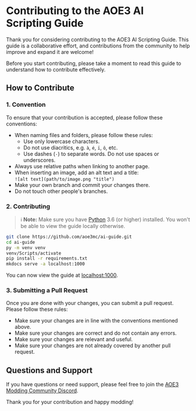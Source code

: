 # Contributing to the AOE3 AI Scripting Guide

Thank you for considering contributing to the AOE3 AI Scripting Guide. This
guide is a collaborative effort, and contributions from the
community to help improve and expand it are welcome!

Before you start contributing, please take a moment to read this guide to
understand how to contribute effectively.

## How to Contribute

### 1. Convention

To ensure that your contribution is accepted, please follow these conventions:

- When naming files and folders, please follow these rules:
  - Use only lowercase characters.
  - Do not use diacritics, e.g. `à`, `é`, `ï`, `ô`, etc.
  - Use dashes (`-`) to separate words. Do not use spaces or underscores.
- Always use relative paths when linking to another page.
- When inserting an image, add an alt text and a title:<br />
  `![alt text](path/to/image.png "title")`
- Make your own branch and commit your changes there.
- Do not touch other people's branches.

### 2. Contributing

> ℹ️ **Note:** Make sure you have [Python](https://www.python.org/downloads/)
> 3.6 (or higher) installed. You won't be able to view the guide locally
> otherwise.

```bash
git clone https://github.com/aoe3mc/ai-guide.git
cd ai-guide
py -m venv venv
venv/Scripts/activate
pip install -r requirements.txt
mkdocs serve -a localhost:1000
```

You can now view the guide at [localhost:1000](http://localhost:1000).

### 3. Submitting a Pull Request

Once you are done with your changes, you can submit a pull request. Please
follow these rules:

- Make sure your changes are in line with the conventions mentioned above.
- Make sure your changes are correct and do not contain any errors.
- Make sure your changes are relevant and useful.
- Make sure your changes are not already covered by another pull request.

## Questions and Support

If you have questions or need support, please feel free to join the [AOE3
Modding Community Discord](https://discord.gg/7zRgTaPrrv).

Thank you for your contribution and happy modding!
